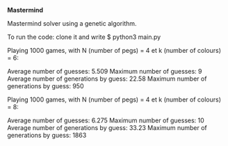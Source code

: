 **Mastermind**

Mastermind solver using a genetic algorithm.

To run the code: clone it and write $ python3 main.py

Playing 1000 games, with N (number of pegs) = 4 et k (number of colours) = 6:

Average number of guesses:  5.509
Maximum number of guesses:  9
Average number of generations by guess:  22.58
Maximum number of generations by guess:  950

Playing 1000 games, with N (number of pegs) = 4 et k (number of colours) = 8:

Average number of guesses: 6.275
Maximum number of guesses: 10
Average number of generations by guess: 33.23
Maximum number of generations by guess: 1863